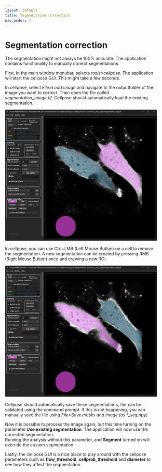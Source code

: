 ```yaml
---
layout: default
title: Segmentation correction
nav_order: 7
---
```

# Segmentation correction
The segmentation might not always be 100% accurate. The application contains functionality to manually correct segmentations.

First, in the main window menubar, selects *tools>cellpose*. The application will start the cellpose GUI. This might take a few seconds.<br>

In cellpose, select *File>Load Image* and navigate to the outputfolder of the image you want to correct. Then open the file called *segmentation_image.tif*. Cellpose should automatically load the existing segmentation.<br>

![](../assets/images/cellpose_segmentation_correction.png)

In cellpose, you can use Ctrl+LMB (Left Mouse Button) on a cell to remove the segmentation. A new segmentation can be created by pressing RMB (Right Mouse Button) once and drawing a new ROI.

![](../assets/images/cellpose_corrected_segmentation.png)

Cellpose should automatically save these segmentations, the can be validated using the command prompt. If this is not happening, you can manually save the file using *File>Save masks and image (as \*_seg.npy)*

Now it is possible to process the image again, but this time turning on the parameter **Use existing segmentation**. The application will now use the corrected segmentation.<br>
Running the analysis without this parameter, and **Segment** turned on will override the custom segmentation.

Lastly, the cellpose GUI is a nice place to play around with the cellpose parameters cuch as **flow_threshold**, **cellprob_threshold** and **diameter** to see how they affect the segmentation.